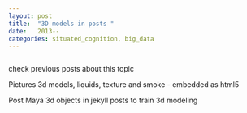 ```yaml
---
layout: post
title:  "3D models in posts "
date:   2013--
categories: situated_cognition, big_data
---
```


![]()

check previous posts about this topic

Pictures 3d models, liquids, texture and smoke - embedded as html5

Post Maya 3d objects in jekyll posts to train 3d modeling
